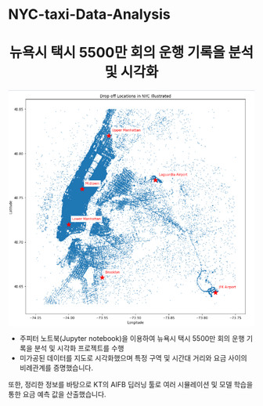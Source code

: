 # NYC-taxi-Data-Analysis
<h1 align="center">뉴욕시 택시 5500만 회의 운행 기록을 분석 및 시각화</h1>
<div align="center">
    <img align="center"  src="https://github.com/stefanobang/stefanobang123/blob/master/otherImg/NYCImage.png" width="900px" alt="welcome-image">
</div>

- 주피터 노트북(Jupyter notebook)을 이용하여 뉴욕시 택시 5500만 회의 운행 기록을 분석 및 시각화 프로젝트를 수행 
- 미가공된 데이터를 지도로 시각화했으며 특정 구역 및 시간대 거리와 요금 사이의 비례관계를 증명했습니다. 

또한, 정리한 정보를 바탕으로 KT의 AIFB 딥러닝 툴로 여러 시뮬레이션 및 모델 학습을 통한 요금 예측 값을 산출했습니다.

